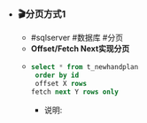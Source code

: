 - ### 🎬分页方式1
	- #sqlserver #数据库 #分页
	- **Offset/Fetch Next实现分页**
	- ``` sql
	  select * from t_newhandplan
	   order by id
	   offset X rows
	  fetch next Y rows only 
	  
	  ```
		- 说明: